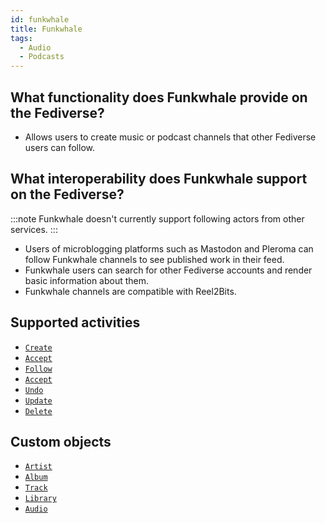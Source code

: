 ```yaml
---
id: funkwhale
title: Funkwhale
tags:
  - Audio
  - Podcasts
---
```

## What functionality does Funkwhale provide on the Fediverse?

- Allows users to create music or podcast channels that other Fediverse users can follow.

## What interoperability does Funkwhale support on the Fediverse?

:::note
Funkwhale doesn't currently support following actors from other services.
:::

- Users of microblogging platforms such as Mastodon and Pleroma can follow Funkwhale channels to see published work in their feed.
- Funkwhale users can search for other Fediverse accounts and render basic information about them.
- Funkwhale channels are compatible with Reel2Bits.

## Supported activities

- [`Create`](activities/create)
- [`Accept`](activities/accept)
- [`Follow`](activities/follow)
- [`Accept`](activities/accept)
- [`Undo`](activities/undo)
- [`Update`](activities/update)
- [`Delete`](activities/delete)

## Custom objects

- [`Artist`](objects/artist)
- [`Album`](objects/album)
- [`Track`](objects/track)
- [`Library`](objects/library)
- [`Audio`](objects/audio)
